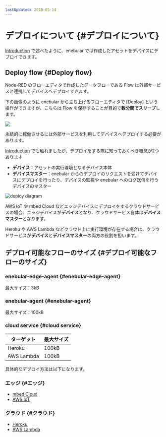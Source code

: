 ```yaml
---
lastUpdated: 2018-05-14
---
```


# デプロイについて {#デプロイについて}

[Introduction](../INDEX.md) で述べたように、enebular では作成したアセットをデバイスにデプロイできます。

## Deploy flow {#Deploy flow}

Node-RED のフローエディタで作成したデータフローである Flow は外部サービスと連携してデバイスへデプロイできます。

下の画像のように enebular から立ち上げるフローエディタで [Deploy] という操作ができますが、こちらは Flow を保存することが目的で**数分間でスリープ**します。

![](https://i.gyazo.com/bfb9c0e25ad5e4a372a149336bdef8b8.png)

永続的に稼働させるには外部サービスを利用してデバイスへデプロイする必要があります。

[Introduction](../INDEX.md) でも触れましたが、デプロイをする際に知っておくべき概念が2つあります

- **デバイス**：アセットの実行環境となるデバイス本体
- **デバイスマスター**：enebular からのデプロイのリクエストを受けてデバイスにデプロイを行ったり、デバイスの監視や enebular へのログ送信を行うデバイスのマスター

![deploy diagram](../_asset/images/Introduction/enebular-developers-deploy.png)

AWS IoT や mbed Cloud などエッジデバイスにデプロイをするクラウドサービスの場合、エッジデバイスが**デバイス**となり、クラウドサービス自体は**デバイスマスター**となります。

Heroku や AWS Lambda などクラウド上に実行環境が存在する場合は、クラウドサービスが**デバイス**と**デバイスマスター**の両方の役割を担います。

## デプロイ可能なフローのサイズ {#デプロイ可能なフローのサイズ}

### enebular-edge-agent {#enebular-edge-agent}

最大サイズ：3kB

### enebular-agent {#enebular-agent}

最大サイズ：100kB

### cloud service {#cloud service}

| ターゲット | 最大サイズ |
| --- | --- |
| Heroku | 100kB |
| AWS Lambda | 100kB |

具体的なデプロイ方法は以下になります。

### エッジ {#エッジ}

* [mbed Cloud](./DeployFlow/mbed/index.md)
* [AWS IoT](./DeployFlow/AWSIoT/index.md)

### クラウド {#クラウド}

* [Heroku](./DeployFlow/Heroku/index.md)
* [AWS Lambda](./DeployFlow/Lambda/index.md)